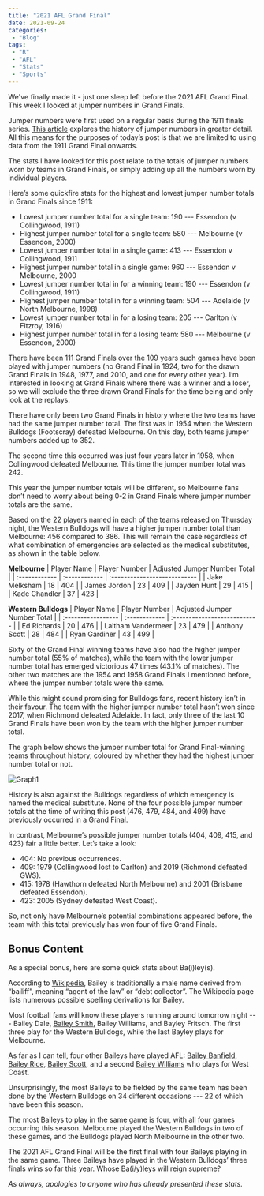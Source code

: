 ```yaml
---
title: "2021 AFL Grand Final"
date: 2021-09-24
categories:
 - "Blog"
tags:
 - "R"
 - "AFL" 
 - "Stats"
 - "Sports"
---
```


<!--more-->

We've finally made it - just one sleep left before the 2021 AFL Grand Final. This week I looked at jumper numbers in Grand Finals. 

Jumper numbers were first used on a regular basis during the 1911 finals series. [This article](https://www.heraldsun.com.au/sport/afl/more-news/the-history-myth-and-mystique-of-footys-magic-numbers/news-story/49a85ca8f20185fab2fd71844e9a94e7) explores the history of jumper numbers in greater detail. All this means for the purposes of today’s post is that we are limited to using data from the 1911 Grand Final onwards.

The stats I have looked for this post relate to the totals of jumper numbers worn by teams in Grand Finals, or simply adding up all the numbers worn by individual players.

Here’s some quickfire stats for the highest and lowest jumper number totals in Grand Finals since 1911:
- Lowest jumper number total for a single team: 190 --- Essendon (v Collingwood, 1911)
- Highest jumper number total for a single team: 580 --- Melbourne (v Essendon, 2000)
- Lowest jumper number total in a single game: 413 --- Essendon v Collingwood, 1911
- Highest jumper number total in a single game: 960 --- Essendon v Melbourne, 2000
- Lowest jumper number total in for a winning team: 190 --- Essendon (v Collingwood, 1911)
- Highest jumper number total in for a winning team: 504 --- Adelaide (v North Melbourne, 1998)
- Lowest jumper number total in for a losing team: 205 --- Carlton (v Fitzroy, 1916)
- Highest jumper number total in for a losing team: 580 --- Melbourne (v Essendon, 2000)

There have been 111 Grand Finals over the 109 years such games have been played with jumper numbers (no Grand Final in 1924, two for the drawn Grand Finals in 1948, 1977, and 2010, and one for every other year). I’m interested in looking at Grand Finals where there was a winner and a loser, so we will exclude the three drawn Grand Finals for the time being and only look at the replays.

There have only been two Grand Finals in history where the two teams have had the same jumper number total. The first was in 1954 when the Western Bulldogs (Footscray) defeated Melbourne. On this day, both teams jumper numbers added up to 352.

The second time this occurred was just four years later in 1958, when Collingwood defeated Melbourne. This time the jumper number total was 242. 

This year the jumper number totals will be different, so Melbourne fans don’t need to worry about being 0-2 in Grand Finals where jumper number totals are the same.

Based on the 22 players named in each of the teams released on Thursday night, the Western Bulldogs will have a higher jumper number total than Melbourne: 456 compared to 386. This will remain the case regardless of what combination of emergencies are selected as the medical substitutes, as shown in the table below.

**Melbourne**
| Player Name   | Player Number | Adjusted Jumper Number Total |
| :------------ | :------------ | :--------------------------- |
| Jake Melksham | 18            | 404                          |
| James Jordon  | 23            | 409                          |
| Jayden Hunt   | 29            | 415                          |
| Kade Chandler | 37            | 423                          |

**Western Bulldogs**
| Player Name        | Player Number | Adjusted Jumper Number Total |
| :----------------- | :------------ | :--------------------------- |
| Ed Richards        | 20            | 476                          |
| Laitham Vandermeer | 23            | 479                          |
| Anthony Scott      | 28            | 484                          |
| Ryan Gardiner      | 43            | 499                          |

Sixty of the Grand Final winning teams have also had the higher jumper number total (55% of matches), while the team with the lower jumper number total has emerged victorious 47 times (43.1% of matches). The other two matches are the 1954 and 1958 Grand Finals I mentioned before, where the jumper number totals were the same.

While this might sound promising for Bulldogs fans, recent history isn’t in their favour. The team with the higher jumper number total hasn’t won since 2017, when Richmond defeated Adelaide. In fact, only three of the last 10 Grand Finals have been won by the team with the higher jumper number total. 

The graph below shows the jumper number total for Grand Final-winning teams throughout history, coloured by whether they had the highest jumper number total or not.

![Graph1](/img/content/posts/2021-afl-grand-final/gf01.png)

History is also against the Bulldogs regardless of which emergency is named the medical substitute. None of the four possible jumper number totals at the time of writing this post (476, 479, 484, and 499) have previously occurred in a Grand Final.

In contrast, Melbourne’s possible jumper number totals (404, 409, 415, and 423) fair a little better. Let’s take a look:
- 404: No previous occurrences.
- 409: 1979 (Collingwood lost to Carlton) and 2019 (Richmond defeated GWS).
- 415: 1978 (Hawthorn defeated North Melbourne) and 2001 (Brisbane defeated Essendon).
- 423: 2005 (Sydney defeated West Coast).

So, not only have Melbourne’s potential combinations appeared before, the team with this total previously has won four of five Grand Finals. 

## Bonus Content

As a special bonus, here are some quick stats about Ba(i)ley(s). 

According to [Wikipedia](https://en.wikipedia.org/wiki/Bailey_(given_name)), Bailey is traditionally a male name derived from “bailiff”, meaning “agent of the law” or “debt collector”. The Wikipedia page lists numerous possible spelling derivations for Bailey. 

Most football fans will know these players running around tomorrow night --- Bailey Dale, [Bailey Smith](https://www.instagram.com/bazlenka/?hl=en), Bailey Williams, and Bayley Fritsch. The first three play for the Western Bulldogs, while the last Bayley plays for Melbourne. 

As far as I can tell, four other Baileys have played AFL: [Bailey Banfield](https://afltables.com/afl/stats/players/B/Bailey_Banfield.html), [Bailey Rice](https://afltables.com/afl/stats/players/B/Bailey_Rice.html), [Bailey Scott](https://afltables.com/afl/stats/players/B/Bailey_Scott.html), and a second [Bailey Williams](https://afltables.com/afl/stats/players/B/Bailey_Williams1.html) who plays for West Coast.

Unsurprisingly, the most Baileys to be fielded by the same team has been done by the Western Bulldogs on 34 different occasions --- 22 of which have been this season. 

The most Baileys to play in the same game is four, with all four games occurring this season. Melbourne played the Western Bulldogs in two of these games, and the Bulldogs played North Melbourne in the other two.

The 2021 AFL Grand Final will be the first final with four Baileys playing in the same game. Three Baileys have played in the Western Bulldogs’ three finals wins so far this year. Whose Ba(i/y)leys will reign supreme?

*As always, apologies to anyone who has already presented these stats.*